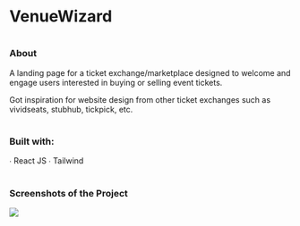 <h1>VenueWizard</h1>

# <h3>About</h3>

A landing page for a ticket exchange/marketplace designed to
welcome and engage users interested in buying or selling event tickets.

Got inspiration for website design from other ticket exchanges
such as vividseats, stubhub, tickpick, etc.

# <h3>Built with:</h3>

∙ React JS
∙ Tailwind

# <h3>Screenshots of the Project</h3>

<p>
    <img src="./src/assets/webpage-screenshot.png">
</p>
